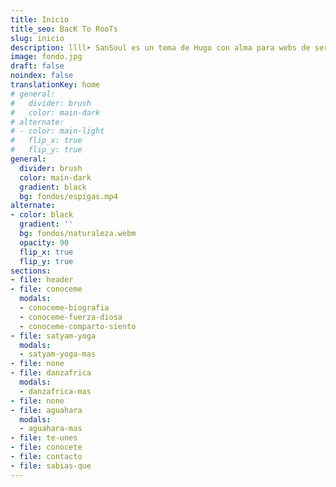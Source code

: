```yaml
---
title: Inicio
title_seo: BacK To RooTs
slug: inicio
description: llll➤ SanSoul es un tema de Hugo con alma para webs de servicios ✅ por lorensansol.
image: fondo.jpg
draft: false
noindex: false
translationKey: home
# general:
#   divider: brush
#   color: main-dark
# alternate:
# - color: main-light
#   flip_x: true
#   flip_y: true
general:
  divider: brush
  color: main-dark
  gradient: black
  bg: fondos/espigas.mp4
alternate:
- color: black
  gradient: ''
  bg: fondos/naturaleza.webm
  opacity: 90
  flip_x: true
  flip_y: true
sections:
- file: header
- file: conoceme
  modals:
  - conoceme-biografia
  - conoceme-fuerza-diosa
  - conoceme-comparto-siento
- file: satyam-yoga
  modals:
  - satyam-yoga-mas
- file: none
- file: danzafrica
  modals:
  - danzafrica-mas
- file: none
- file: aguahara
  modals:
  - aguahara-mas
- file: te-unes
- file: conocete
- file: contacto
- file: sabias-que
---
```

